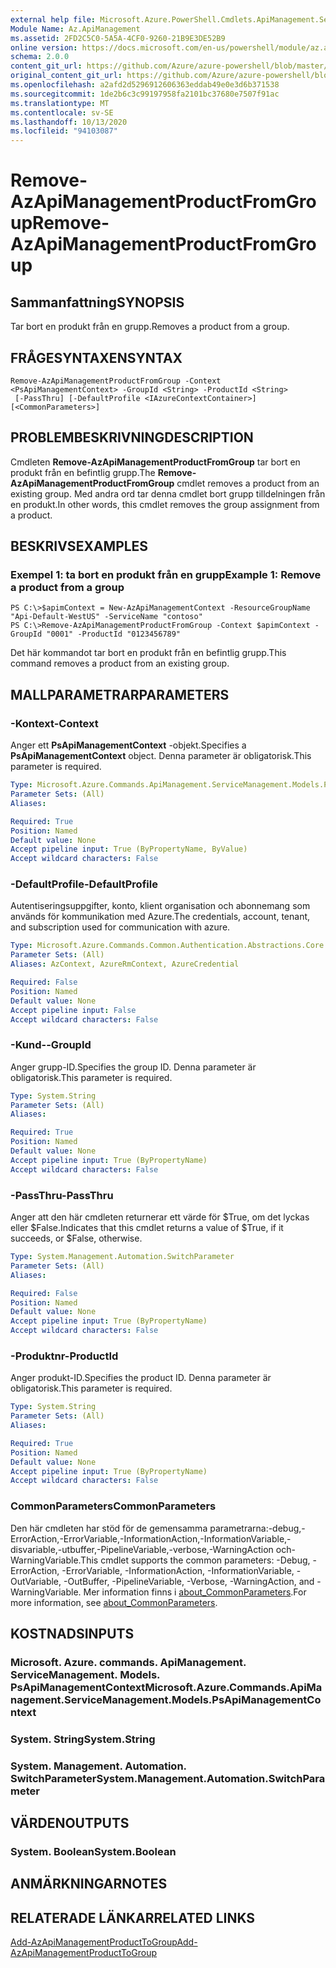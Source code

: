 ```yaml
---
external help file: Microsoft.Azure.PowerShell.Cmdlets.ApiManagement.ServiceManagement.dll-Help.xml
Module Name: Az.ApiManagement
ms.assetid: 2FD2C5C0-5A5A-4CF0-9260-21B9E3DE52B9
online version: https://docs.microsoft.com/en-us/powershell/module/az.apimanagement/remove-azapimanagementproductfromgroup
schema: 2.0.0
content_git_url: https://github.com/Azure/azure-powershell/blob/master/src/ApiManagement/ApiManagement/help/Remove-AzApiManagementProductFromGroup.md
original_content_git_url: https://github.com/Azure/azure-powershell/blob/master/src/ApiManagement/ApiManagement/help/Remove-AzApiManagementProductFromGroup.md
ms.openlocfilehash: a2afd2d5296912606363eddab49e0e3d6b371538
ms.sourcegitcommit: 1de2b6c3c99197958fa2101bc37680e7507f91ac
ms.translationtype: MT
ms.contentlocale: sv-SE
ms.lasthandoff: 10/13/2020
ms.locfileid: "94103087"
---
```

# <span data-ttu-id="09d47-101">Remove-AzApiManagementProductFromGroup</span><span class="sxs-lookup"><span data-stu-id="09d47-101">Remove-AzApiManagementProductFromGroup</span></span>

## <span data-ttu-id="09d47-102">Sammanfattning</span><span class="sxs-lookup"><span data-stu-id="09d47-102">SYNOPSIS</span></span>
<span data-ttu-id="09d47-103">Tar bort en produkt från en grupp.</span><span class="sxs-lookup"><span data-stu-id="09d47-103">Removes a product from a group.</span></span>

## <span data-ttu-id="09d47-104">FRÅGESYNTAXEN</span><span class="sxs-lookup"><span data-stu-id="09d47-104">SYNTAX</span></span>

```
Remove-AzApiManagementProductFromGroup -Context <PsApiManagementContext> -GroupId <String> -ProductId <String>
 [-PassThru] [-DefaultProfile <IAzureContextContainer>] [<CommonParameters>]
```

## <span data-ttu-id="09d47-105">PROBLEMBESKRIVNING</span><span class="sxs-lookup"><span data-stu-id="09d47-105">DESCRIPTION</span></span>
<span data-ttu-id="09d47-106">Cmdleten **Remove-AzApiManagementProductFromGroup** tar bort en produkt från en befintlig grupp.</span><span class="sxs-lookup"><span data-stu-id="09d47-106">The **Remove-AzApiManagementProductFromGroup** cmdlet removes a product from an existing group.</span></span>
<span data-ttu-id="09d47-107">Med andra ord tar denna cmdlet bort grupp tilldelningen från en produkt.</span><span class="sxs-lookup"><span data-stu-id="09d47-107">In other words, this cmdlet removes the group assignment from a product.</span></span>

## <span data-ttu-id="09d47-108">BESKRIVS</span><span class="sxs-lookup"><span data-stu-id="09d47-108">EXAMPLES</span></span>

### <span data-ttu-id="09d47-109">Exempel 1: ta bort en produkt från en grupp</span><span class="sxs-lookup"><span data-stu-id="09d47-109">Example 1: Remove a product from a group</span></span>
```
PS C:\>$apimContext = New-AzApiManagementContext -ResourceGroupName "Api-Default-WestUS" -ServiceName "contoso"
PS C:\>Remove-AzApiManagementProductFromGroup -Context $apimContext -GroupId "0001" -ProductId "0123456789"
```

<span data-ttu-id="09d47-110">Det här kommandot tar bort en produkt från en befintlig grupp.</span><span class="sxs-lookup"><span data-stu-id="09d47-110">This command removes a product from an existing group.</span></span>

## <span data-ttu-id="09d47-111">MALLPARAMETRAR</span><span class="sxs-lookup"><span data-stu-id="09d47-111">PARAMETERS</span></span>

### <span data-ttu-id="09d47-112">-Kontext</span><span class="sxs-lookup"><span data-stu-id="09d47-112">-Context</span></span>
<span data-ttu-id="09d47-113">Anger ett **PsApiManagementContext** -objekt.</span><span class="sxs-lookup"><span data-stu-id="09d47-113">Specifies a **PsApiManagementContext** object.</span></span>
<span data-ttu-id="09d47-114">Denna parameter är obligatorisk.</span><span class="sxs-lookup"><span data-stu-id="09d47-114">This parameter is required.</span></span>

```yaml
Type: Microsoft.Azure.Commands.ApiManagement.ServiceManagement.Models.PsApiManagementContext
Parameter Sets: (All)
Aliases:

Required: True
Position: Named
Default value: None
Accept pipeline input: True (ByPropertyName, ByValue)
Accept wildcard characters: False
```

### <span data-ttu-id="09d47-115">-DefaultProfile</span><span class="sxs-lookup"><span data-stu-id="09d47-115">-DefaultProfile</span></span>
<span data-ttu-id="09d47-116">Autentiseringsuppgifter, konto, klient organisation och abonnemang som används för kommunikation med Azure.</span><span class="sxs-lookup"><span data-stu-id="09d47-116">The credentials, account, tenant, and subscription used for communication with azure.</span></span>

```yaml
Type: Microsoft.Azure.Commands.Common.Authentication.Abstractions.Core.IAzureContextContainer
Parameter Sets: (All)
Aliases: AzContext, AzureRmContext, AzureCredential

Required: False
Position: Named
Default value: None
Accept pipeline input: False
Accept wildcard characters: False
```

### <span data-ttu-id="09d47-117">-Kund-</span><span class="sxs-lookup"><span data-stu-id="09d47-117">-GroupId</span></span>
<span data-ttu-id="09d47-118">Anger grupp-ID.</span><span class="sxs-lookup"><span data-stu-id="09d47-118">Specifies the group ID.</span></span>
<span data-ttu-id="09d47-119">Denna parameter är obligatorisk.</span><span class="sxs-lookup"><span data-stu-id="09d47-119">This parameter is required.</span></span>

```yaml
Type: System.String
Parameter Sets: (All)
Aliases:

Required: True
Position: Named
Default value: None
Accept pipeline input: True (ByPropertyName)
Accept wildcard characters: False
```

### <span data-ttu-id="09d47-120">-PassThru</span><span class="sxs-lookup"><span data-stu-id="09d47-120">-PassThru</span></span>
<span data-ttu-id="09d47-121">Anger att den här cmdleten returnerar ett värde för $True, om det lyckas eller $False.</span><span class="sxs-lookup"><span data-stu-id="09d47-121">Indicates that this cmdlet returns a value of $True, if it succeeds, or $False, otherwise.</span></span>

```yaml
Type: System.Management.Automation.SwitchParameter
Parameter Sets: (All)
Aliases:

Required: False
Position: Named
Default value: None
Accept pipeline input: True (ByPropertyName)
Accept wildcard characters: False
```

### <span data-ttu-id="09d47-122">-Produktnr</span><span class="sxs-lookup"><span data-stu-id="09d47-122">-ProductId</span></span>
<span data-ttu-id="09d47-123">Anger produkt-ID.</span><span class="sxs-lookup"><span data-stu-id="09d47-123">Specifies the product ID.</span></span>
<span data-ttu-id="09d47-124">Denna parameter är obligatorisk.</span><span class="sxs-lookup"><span data-stu-id="09d47-124">This parameter is required.</span></span>

```yaml
Type: System.String
Parameter Sets: (All)
Aliases:

Required: True
Position: Named
Default value: None
Accept pipeline input: True (ByPropertyName)
Accept wildcard characters: False
```

### <span data-ttu-id="09d47-125">CommonParameters</span><span class="sxs-lookup"><span data-stu-id="09d47-125">CommonParameters</span></span>
<span data-ttu-id="09d47-126">Den här cmdleten har stöd för de gemensamma parametrarna:-debug,-ErrorAction,-ErrorVariable,-InformationAction,-InformationVariable,-disvariable,-utbuffer,-PipelineVariable,-verbose,-WarningAction och-WarningVariable.</span><span class="sxs-lookup"><span data-stu-id="09d47-126">This cmdlet supports the common parameters: -Debug, -ErrorAction, -ErrorVariable, -InformationAction, -InformationVariable, -OutVariable, -OutBuffer, -PipelineVariable, -Verbose, -WarningAction, and -WarningVariable.</span></span> <span data-ttu-id="09d47-127">Mer information finns i [about_CommonParameters](http://go.microsoft.com/fwlink/?LinkID=113216).</span><span class="sxs-lookup"><span data-stu-id="09d47-127">For more information, see [about_CommonParameters](http://go.microsoft.com/fwlink/?LinkID=113216).</span></span>

## <span data-ttu-id="09d47-128">KOSTNADS</span><span class="sxs-lookup"><span data-stu-id="09d47-128">INPUTS</span></span>

### <span data-ttu-id="09d47-129">Microsoft. Azure. commands. ApiManagement. ServiceManagement. Models. PsApiManagementContext</span><span class="sxs-lookup"><span data-stu-id="09d47-129">Microsoft.Azure.Commands.ApiManagement.ServiceManagement.Models.PsApiManagementContext</span></span>

### <span data-ttu-id="09d47-130">System. String</span><span class="sxs-lookup"><span data-stu-id="09d47-130">System.String</span></span>

### <span data-ttu-id="09d47-131">System. Management. Automation. SwitchParameter</span><span class="sxs-lookup"><span data-stu-id="09d47-131">System.Management.Automation.SwitchParameter</span></span>

## <span data-ttu-id="09d47-132">VÄRDEN</span><span class="sxs-lookup"><span data-stu-id="09d47-132">OUTPUTS</span></span>

### <span data-ttu-id="09d47-133">System. Boolean</span><span class="sxs-lookup"><span data-stu-id="09d47-133">System.Boolean</span></span>

## <span data-ttu-id="09d47-134">ANMÄRKNINGAR</span><span class="sxs-lookup"><span data-stu-id="09d47-134">NOTES</span></span>

## <span data-ttu-id="09d47-135">RELATERADE LÄNKAR</span><span class="sxs-lookup"><span data-stu-id="09d47-135">RELATED LINKS</span></span>

[<span data-ttu-id="09d47-136">Add-AzApiManagementProductToGroup</span><span class="sxs-lookup"><span data-stu-id="09d47-136">Add-AzApiManagementProductToGroup</span></span>](./Add-AzApiManagementProductToGroup.md)


